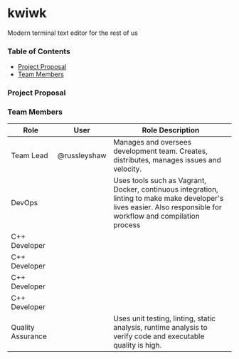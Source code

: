 # kwiwk
Modern terminal text editor for the rest of us

### Table of Contents
- [Project Proposal](#project-proposal)
- [Team Members](#team-members)

### Project Proposal

### Team Members
|Role|User|Role Description|
|---|---|---|
|Team Lead|@russleyshaw|Manages and oversees development team. Creates, distributes, manages issues and velocity. |
|DevOps||Uses tools such as Vagrant, Docker, continuous integration, linting to make make developer's lives easier. Also responsible for workflow and compilation process|
|C++ Developer|   |   |
|C++ Developer|||
|C++ Developer|||
|C++ Developer|||
|Quality Assurance||Uses unit testing, linting, static analysis, runtime analysis to verify code and executable quality is high.|

